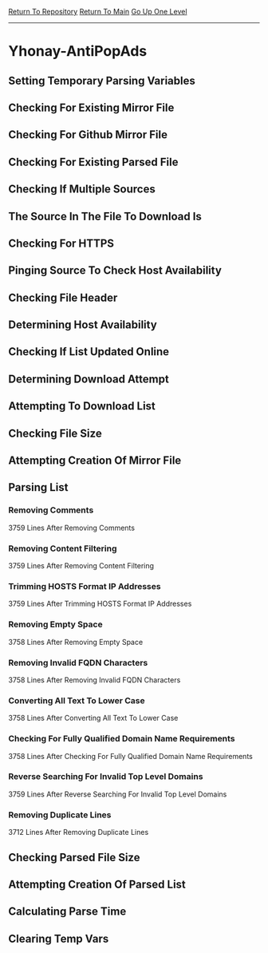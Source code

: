 [Return To Repository](https://github.com/deathbybandaid/piholeparser/)
[Return To Main](https://github.com/deathbybandaid/piholeparser/blob/master/RecentRunLogs/Mainlog.md)
[Go Up One Level](https://github.com/deathbybandaid/piholeparser/blob/master/RecentRunLogs/TopLevelScripts/30-Processing-Blacklists.md)
____________________________________
# Yhonay-AntiPopAds
## Setting Temporary Parsing Variables
## Checking For Existing Mirror File
## Checking For Github Mirror File
## Checking For Existing Parsed File
## Checking If Multiple Sources
## The Source In The File To Download Is
## Checking For HTTPS
## Pinging Source To Check Host Availability
## Checking File Header
## Determining Host Availability
## Checking If List Updated Online
## Determining Download Attempt
## Attempting To Download List
## Checking File Size
## Attempting Creation Of Mirror File
## Parsing List
### Removing Comments
3759 Lines After Removing Comments
### Removing Content Filtering
3759 Lines After Removing Content Filtering
### Trimming HOSTS Format IP Addresses
3759 Lines After Trimming HOSTS Format IP Addresses
### Removing Empty Space
3758 Lines After Removing Empty Space
### Removing Invalid FQDN Characters
3758 Lines After Removing Invalid FQDN Characters
### Converting All Text To Lower Case
3758 Lines After Converting All Text To Lower Case
### Checking For Fully Qualified Domain Name Requirements
3758 Lines After Checking For Fully Qualified Domain Name Requirements
### Reverse Searching For Invalid Top Level Domains
3759 Lines After Reverse Searching For Invalid Top Level Domains
### Removing Duplicate Lines
3712 Lines After Removing Duplicate Lines
## Checking Parsed File Size
## Attempting Creation Of Parsed List
## Calculating Parse Time
## Clearing Temp Vars
